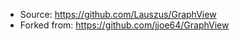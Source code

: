 * Source: <https://github.com/Lauszus/GraphView>
* Forked from: <https://github.com/jjoe64/GraphView>